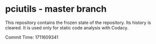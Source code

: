 # pciutils - master branch

This repository contains the frozen state of the repository.
Its history is cleared. It is used only for static code
analysis with Codacy.

Commit Time: 1711609341